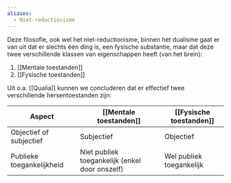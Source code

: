 ```yaml
---
aliases:
  - Niet-reductionisme
---
```

Deze filosofie, ook wel het niet-reductionisme, binnen het dualisme gaat er van uit dat er slechts één ding is, een fysische substantie, maar dat deze twee verschillende klassen van eigenschappen heeft (van het brein):
1. [[Mentale toestanden]]
2. [[Fysische toestanden]]

Uit o.a. [[Qualia]] kunnen we concluderen dat er effectief twee verschillende hersentoestanden zijn:

Aspect | [[Mentale toestanden]] | [[Fysische toestanden]] 
-- | -- | --
Objectief of subjectief | Subjectief | Objectief
Publieke toegankelijkheid | Niet publiek toegankelijk (enkel door onszelf) | Wel publiek toegankelijk
